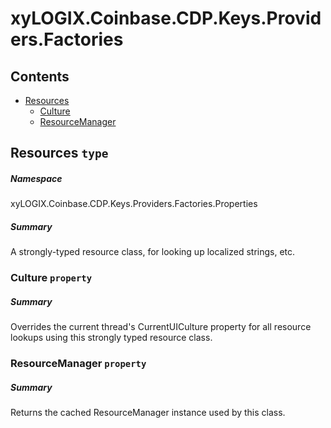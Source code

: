 <a name='assembly'></a>
# xyLOGIX.Coinbase.CDP.Keys.Providers.Factories

## Contents

- [Resources](#T-xyLOGIX-Coinbase-CDP-Keys-Providers-Factories-Properties-Resources 'xyLOGIX.Coinbase.CDP.Keys.Providers.Factories.Properties.Resources')
  - [Culture](#P-xyLOGIX-Coinbase-CDP-Keys-Providers-Factories-Properties-Resources-Culture 'xyLOGIX.Coinbase.CDP.Keys.Providers.Factories.Properties.Resources.Culture')
  - [ResourceManager](#P-xyLOGIX-Coinbase-CDP-Keys-Providers-Factories-Properties-Resources-ResourceManager 'xyLOGIX.Coinbase.CDP.Keys.Providers.Factories.Properties.Resources.ResourceManager')

<a name='T-xyLOGIX-Coinbase-CDP-Keys-Providers-Factories-Properties-Resources'></a>
## Resources `type`

##### Namespace

xyLOGIX.Coinbase.CDP.Keys.Providers.Factories.Properties

##### Summary

A strongly-typed resource class, for looking up localized strings, etc.

<a name='P-xyLOGIX-Coinbase-CDP-Keys-Providers-Factories-Properties-Resources-Culture'></a>
### Culture `property`

##### Summary

Overrides the current thread's CurrentUICulture property for all
  resource lookups using this strongly typed resource class.

<a name='P-xyLOGIX-Coinbase-CDP-Keys-Providers-Factories-Properties-Resources-ResourceManager'></a>
### ResourceManager `property`

##### Summary

Returns the cached ResourceManager instance used by this class.
